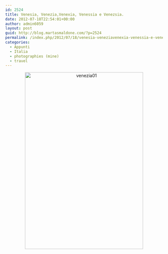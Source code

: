 ```yaml
---
id: 2524
title: Venesia, Venezia,Venexia, Venessia e Venezsia.
date: 2012-07-18T22:54:01+00:00
author: admin6059
layout: post
guid: http://blog.martasmaldone.com/?p=2524
permalink: /index.php/2012/07/18/venesia-veneziavenexia-venessia-e-venezsia/
categories:
  - Appunti
  - Italia
  - photographies (mine)
  - travel
---
```

<p style="text-align: center;">
  <img class="aligncenter size-full wp-image-3520" src="http://blog.martasmaldone.eu/wp-content/uploads/2012/07/venezia01-1.jpg" alt="venezia01" width="378" height="567" srcset="http://blog.martasmaldone.eu/wp-content/uploads/2012/07/venezia01-1.jpg 378w, http://blog.martasmaldone.eu/wp-content/uploads/2012/07/venezia01-1-200x300.jpg 200w" sizes="(max-width: 378px) 100vw, 378px" />
</p>